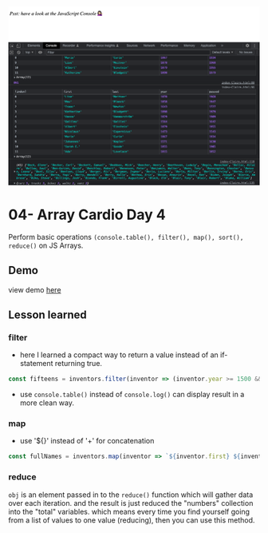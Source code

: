 ![App Screenshot](https://github.com/Huiclaire/JavaScript30/blob/master/04-Array_Cardio_Day_1/image/js30-day4.png)


# 04- Array Cardio Day 4
Perform basic operations 
```(console.table(), filter(), map(), sort(), reduce()``` 
on JS Arrays.

## Demo
view demo [here](https://huiclaire.github.io/JavaScript30/04-Array_Cardio_Day_1/index-Claire.html)

## Lesson learned

### filter
- here I learned a compact way to return a value instead of an if-statement returning true. <br>
```javascript
const fifteens = inventors.filter(inventor => (inventor.year >= 1500 && inventor.year < 1600));
```
- use ```console.table()``` instead of ```console.log()``` can display result in a more clean way.

### map

- use '${}' instead of '+' for concatenation
```javascript
const fullNames = inventors.map(inventor => `${inventor.first} ${inventor.last}`);
```

### reduce
```obj``` is an element passed in to the ```reduce()``` function which will gather data over each iteration. and the result is just reduced the "numbers" collection into the "total" variables. which means every time you find yourself going from a list of values to one value (reducing), then you can use this method.

